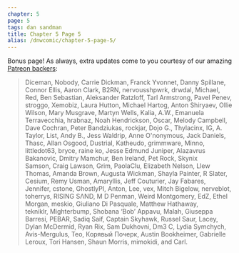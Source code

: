 ```yaml
---
chapter: 5
page: 5
tags: dan sandman
title: Chapter 5 Page 5
alias: /dnwcomic/chapter-5-page-5/
---
```


Bonus page! As always, extra updates come to you courtesy of our amazing [Patreon backers](https://www.patreon.com/drugsandwires):

<blockquote>Diceman, Nobody, Carrie Dickman, Franck Yvonnet, Danny Spillane, Connor Ellis, Aaron Clark, B2RN, nervousshpwrk, drwdal, Michael, Red, Ben Sebastian, Aleksander Ratzloff, Tarl Armstrong, Pavel Penev, stroggo, Xemobiz, Laura Hutton, Michael Hartog, Anton Shiryaev, Ollie Wilson, Mary Musgrave, Martyn Wells, Kalia, A.W., Emanuela Terravecchia, hrabnaz, Noah Hendrickson, Oscar, Melody Campbell, Dave Cochran, Peter Bandziukas, rockjar, Dojo G., Thylacinx, IG, A. Taylor, List, Andy B., Jess Waldrip, Anne O'nonymous, Jack Daniels, Thasc, Allan Osgood, Dustrial, Katheudo, grimmware, Minno, littledot63, bryce, raine ko, Jesse Edmund Juniper, Alazavrus Bakanovic, Dmitry Mamchur, Ben Ireland, Pet Rock, Skynix Samson, Craig Lawson, Grim, PaolaClu, Elizabeth Nelson, Llew Thomas, Amanda Brown, Augusta Wickman, Shayla Painter, R Slater, Cesium, Remy Usman, Amaryllis, Jeff Couturier, Jay Fabares, Jennifer, cstone, GhostlyPI, Anton, Lee, vex, Mitch Bigelow, nerveblot, toherrys, RISING SΛND, M D Penman, Weird Montgomery, EdZ, Ethel Morgan, meskio, Giuliano Di Pasquale, Matthew Hathaway, tekniklr, Mighterbump, Shobana ‘Bob’ Appavu, Malah, Giuseppa Barresi, PEBAR, Sadiq Saif, Captain Skyhawk, Russel Saur, Lacey, Dylan McDermid, Ryan Rix, Sam Dukhovni, Dm3 C, Lydia Symchych, Avis-Mergulus, Teo, Корявый Почерк, Austin Bookheimer, Gabrielle Leroux, Tori Hansen, Shaun Morris, mimokidi, and Carl.</blockquote>
